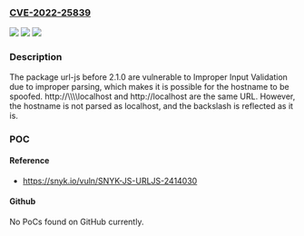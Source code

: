 ### [CVE-2022-25839](https://cve.mitre.org/cgi-bin/cvename.cgi?name=CVE-2022-25839)
![](https://img.shields.io/static/v1?label=Product&message=url-js&color=blue)
![](https://img.shields.io/static/v1?label=Version&message=%3C%202.1.0%20&color=brighgreen)
![](https://img.shields.io/static/v1?label=Vulnerability&message=Improper%20Input%20Validation&color=brighgreen)

### Description

The package url-js before 2.1.0 are vulnerable to Improper Input Validation due to improper parsing, which makes it is possible for the hostname to be spoofed. http://\\\\\\\\localhost and http://localhost are the same URL. However, the hostname is not parsed as localhost, and the backslash is reflected as it is.

### POC

#### Reference
- https://snyk.io/vuln/SNYK-JS-URLJS-2414030

#### Github
No PoCs found on GitHub currently.

